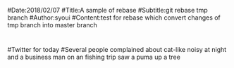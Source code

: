 #Date:2018/02/07
#Title:A sample of rebase
#Subtitle:git rebase tmp branch
#Author:syoui
#Content:test for rebase which convert changes of tmp branch into master branch
#
#Twitter for today
#Several people complained about cat-like noisy at night and a business man on an fishing trip saw a puma up a tree
